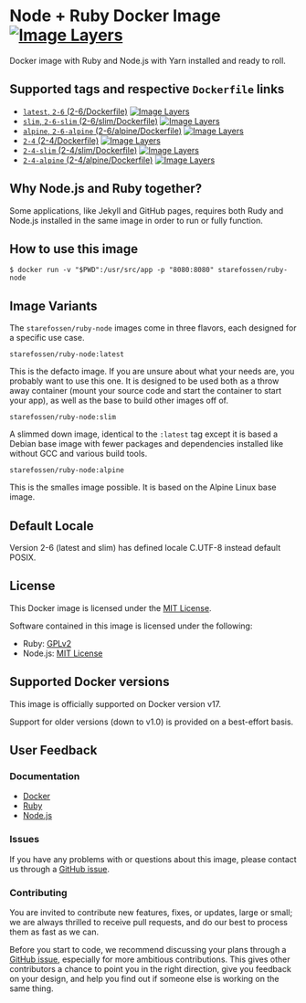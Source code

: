 # Node + Ruby Docker Image [![Image Layers](https://images.microbadger.com/badges/image/starefossen/ruby-node:alpine.svg)](https://microbadger.com/#/images/starefossen/ruby-node:alpine)

Docker image with Ruby and Node.js with Yarn installed and ready to roll.

## Supported tags and respective `Dockerfile` links

* [`latest`, `2-6` (2-6/Dockerfile)](https://github.com/Starefossen/docker-ruby-node/blob/master/2-6/Dockerfile) [![Image Layers](https://images.microbadger.com/badges/image/starefossen/ruby-node:latest.svg)](https://microbadger.com/#/images/starefossen/ruby-node:latest)
* [`slim`, `2-6-slim` (2-6/slim/Dockerfile)](https://github.com/Starefossen/docker-ruby-node/blob/master/2-6/slim/Dockerfile) [![Image Layers](https://images.microbadger.com/badges/image/starefossen/ruby-node:slim.svg)](https://microbadger.com/#/images/starefossen/ruby-node:slim)
* [`alpine`, `2-6-alpine` (2-6/alpine/Dockerfile)](https://github.com/Starefossen/docker-ruby-node/blob/master/2-6/alpine/Dockerfile) [![Image Layers](https://images.microbadger.com/badges/image/starefossen/ruby-node:alpine.svg)](https://microbadger.com/#/images/starefossen/ruby-node:alpine)
* [`2-4` (2-4/Dockerfile)](https://github.com/Starefossen/docker-ruby-node/blob/master/2-4/Dockerfile) [![Image Layers](https://images.microbadger.com/badges/image/starefossen/ruby-node:2-4.svg)](https://microbadger.com/#/images/starefossen/ruby-node:2-4)
* [`2-4-slim` (2-4/slim/Dockerfile)](https://github.com/Starefossen/docker-ruby-node/blob/master/2-4/slim/Dockerfile) [![Image Layers](https://images.microbadger.com/badges/image/starefossen/ruby-node:2-4-slim.svg)](https://microbadger.com/#/images/starefossen/ruby-node:2-4-slim)
* [`2-4-alpine` (2-4/alpine/Dockerfile)](https://github.com/Starefossen/docker-ruby-node/blob/master/2-4/alpine/Dockerfile) [![Image Layers](https://images.microbadger.com/badges/image/starefossen/ruby-node:2-4-alpine.svg)](https://microbadger.com/#/images/starefossen/ruby-node:2-4-alpine)

## Why Node.js and Ruby together?

Some applications, like Jekyll and GitHub pages, requires both Rudy and Node.js
installed in the same image in order to run or fully function.

## How to use this image

```
$ docker run -v "$PWD":/usr/src/app -p "8080:8080" starefossen/ruby-node
```

## Image Variants

The `starefossen/ruby-node` images come in three flavors, each designed for a
specific use case.

`starefossen/ruby-node:latest`

This is the defacto image. If you are unsure about what your needs are, you
probably want to use this one. It is designed to be used both as a throw away
container (mount your source code and start the container to start your app), as
well as the base to build other images off of.

`starefossen/ruby-node:slim`

A slimmed down image, identical to the `:latest` tag except it is based a Debian
base image with fewer packages and dependencies installed like without GCC and
various build tools.

`starefossen/ruby-node:alpine`

This is the smalles image possible. It is based on the Alpine Linux base image.

## Default Locale
Version 2-6 (latest and slim) has defined locale C.UTF-8 instead default POSIX.

## License

This Docker image is licensed under the [MIT License](https://github.com/Starefossen/docker-ruby-node/blob/master/LICENSE).

Software contained in this image is licensed under the following:

* Ruby: [GPLv2](https://github.com/ruby/ruby/blob/trunk/GPL)
* Node.js: [MIT License](https://github.com/nodejs/node/blob/master/LICENSE)

## Supported Docker versions

This image is officially supported on Docker version v17.

Support for older versions (down to v1.0) is provided on a best-effort basis.

## User Feedback

### Documentation

* [Docker](http://docs.docker.com)
* [Ruby](https://www.ruby-lang.org/en/)
* [Node.js](https://nodejs.org/en/)

### Issues

If you have any problems with or questions about this image, please contact us
through a [GitHub issue](https://github.com/Starefossen/docker-ruby-node/issues).

### Contributing

You are invited to contribute new features, fixes, or updates, large or small;
we are always thrilled to receive pull requests, and do our best to process them
as fast as we can.

Before you start to code, we recommend discussing your plans through a [GitHub
issue](https://github.com/Starefossen/docker-ruby-node/issues), especially for
more ambitious contributions. This gives other contributors a chance to point
you in the right direction, give you feedback on your design, and help you find
out if someone else is working on the same thing.
